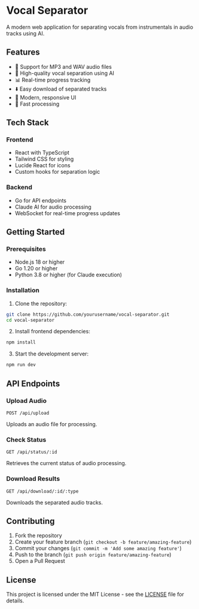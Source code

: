 # Vocal Separator

A modern web application for separating vocals from instrumentals in audio tracks using AI.

## Features

- 🎵 Support for MP3 and WAV audio files
- 🎤 High-quality vocal separation using AI
- 📊 Real-time progress tracking
- ⬇️ Easy download of separated tracks
- 🎨 Modern, responsive UI
- 🚀 Fast processing

## Tech Stack

### Frontend
- React with TypeScript
- Tailwind CSS for styling
- Lucide React for icons
- Custom hooks for separation logic

### Backend
- Go for API endpoints
- Claude AI for audio processing
- WebSocket for real-time progress updates

## Getting Started

### Prerequisites
- Node.js 18 or higher
- Go 1.20 or higher
- Python 3.8 or higher (for Claude execution)

### Installation

1. Clone the repository:
```bash
git clone https://github.com/yourusername/vocal-separator.git
cd vocal-separator
```

2. Install frontend dependencies:
```bash
npm install
```

3. Start the development server:
```bash
npm run dev
```

## API Endpoints

### Upload Audio
```http
POST /api/upload
```
Uploads an audio file for processing.

### Check Status
```http
GET /api/status/:id
```
Retrieves the current status of audio processing.

### Download Results
```http
GET /api/download/:id/:type
```
Downloads the separated audio tracks.

## Contributing

1. Fork the repository
2. Create your feature branch (`git checkout -b feature/amazing-feature`)
3. Commit your changes (`git commit -m 'Add some amazing feature'`)
4. Push to the branch (`git push origin feature/amazing-feature`)
5. Open a Pull Request

## License

This project is licensed under the MIT License - see the [LICENSE](LICENSE) file for details.